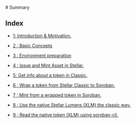 ‌# Summary​

## Index

* [1: Introduction & Motivation.](1_introduction_and_motivation.md)    

* [2 : Basic Concepts](2_basic_concepts.md) 

* [3 : Environment preparation](3_environment_preparation.md)

* [4 :  Issue and Mint Asset in Stellar.](4_issue_and_mint_asset_in_stellar.md)

* [5:  Get info about a token in Classic.](5_get_info_about_token_in_stellar.md)

* [6 : Wrap a token from Stellar Classic to Soroban.](6_wrap_a_token_from_classic_to_soroban.md)

* [7 : Mint from a wrapped token in Soroban.](7_mint_from_a_wrapped_token_in_soroban.md)
<!-- 
* [8 : Get information from the wrapped token using the SAC contract.](8_get_info_from_wrapped_using_SAC.md)

* [9: Get all contract id's from an asset issuer](9_get_all_contract_ids_from_an_issuer.md)

* [10: Use all user balance inside Soroban (balance from Classic & Soroban)](10_use_all_user_balance_inside_soroban.md)

* [11: Call the token contract from another contract](11_call_the_token_contract_from_another_contract.md) -->

* [8 : Use the native Stellar Lumens (XLM) the classic way.](8_use_xlm_native_inside_classic.md)

* [9 : Read the native token (XLM) using soroban-cli.](9_read_native_soroban_cli.md)
